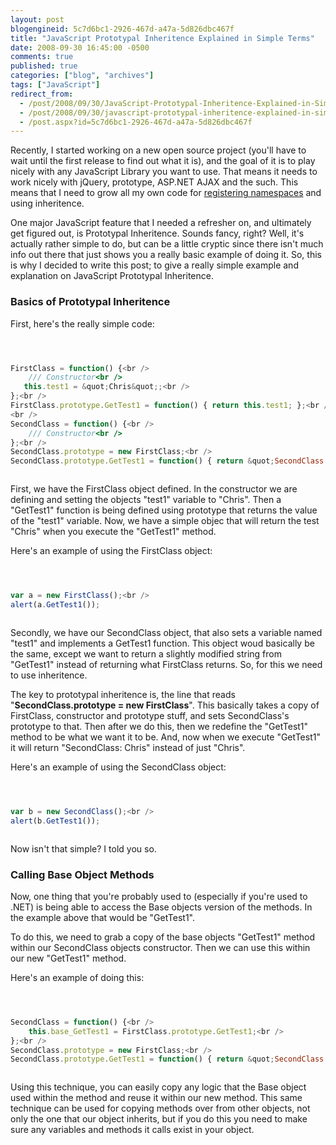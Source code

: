 ```yaml
---
layout: post
blogengineid: 5c7d6bc1-2926-467d-a47a-5d826dbc467f
title: "JavaScript Prototypal Inheritence Explained in Simple Terms"
date: 2008-09-30 16:45:00 -0500
comments: true
published: true
categories: ["blog", "archives"]
tags: ["JavaScript"]
redirect_from: 
  - /post/2008/09/30/JavaScript-Prototypal-Inheritence-Explained-in-Simple-Terms
  - /post/2008/09/30/javascript-prototypal-inheritence-explained-in-simple-terms
  - /post.aspx?id=5c7d6bc1-2926-467d-a47a-5d826dbc467f
---
```

<!-- more -->


Recently, I started working on a new open source project (you&#39;ll have to wait until the first release to find out what it is), and the goal of it is to play nicely with any JavaScript Library you want to use. That means it needs to work nicely with jQuery, prototype, ASP.NET AJAX and the such. This means that I need to grow all my own code for <a href="/post.aspx?id=52c4845b-11a5-4522-8ff1-22a7dccc52c9">registering namespaces</a> and using inheritence.



One major JavaScript feature that I needed a refresher on, and ultimately get figured out, is Prototypal Inheritence. Sounds fancy, right? Well, it&#39;s actually rather simple to do, but can be a little cryptic since there isn&#39;t much info out there that just shows you a really basic example of doing it. So, this is why I decided to write this post; to give a really simple example and explanation on JavaScript Prototypal Inheritence.

<h3>Basics of Prototypal Inheritence <br />
</h3>


First, here&#39;s the really simple code:



```javascript



FirstClass = function() {<br />
    /// Constructor<br />
   this.test1 = &quot;Chris&quot;;<br />
};<br />
FirstClass.prototype.GetTest1 = function() { return this.test1; };<br />
<br />
SecondClass = function() {<br />
    /// Constructor<br />
};<br />
SecondClass.prototype = new FirstClass;<br />
SecondClass.prototype.GetTest1 = function() { return &quot;SecondClass: &quot; + this.test1; };



```



First, we have the FirstClass object defined. In the constructor we are defining and setting the objects &quot;test1&quot; variable to &quot;Chris&quot;. Then a &quot;GetTest1&quot; function is being defined using prototype that returns the value of the &quot;test1&quot; variable. Now, we have a simple objec that will return the test &quot;Chris&quot; when you execute the &quot;GetTest1&quot; method.



Here&#39;s an example of using the FirstClass object:



```javascript



var a = new FirstClass();<br />
alert(a.GetTest1()); 



```



Secondly, we have our SecondClass object, that also sets a variable named &quot;test1&quot; and implements a GetTest1 function. This object woud basically be the same, except we want to return a slightly modified string from &quot;GetTest1&quot; instead of returning what FirstClass returns. So, for this we need to use inheritence.



The key to prototypal inheritence is, the line that reads &quot;**SecondClass.prototype = new FirstClass**&quot;. This basically takes a copy of FirstClass, constructor and prototype stuff, and sets SecondClass&#39;s prototype to that. Then after we do this, then we redefine the &quot;GetTest1&quot; method to be what we want it to be. And, now when we execute &quot;GetTest1&quot; it will return &quot;SecondClass: Chris&quot; instead of just &quot;Chris&quot;.



Here&#39;s an example of using the SecondClass object:



```javascript



var b = new SecondClass();<br />
alert(b.GetTest1()); 



``` 



Now isn&#39;t that simple? I told you so.

<h3>Calling Base Object Methods</h3>


Now, one thing that you&#39;re probably used to (especially if you&#39;re used to .NET) is being able to access the Base objects version of the methods. In the example above that would be &quot;GetTest1&quot;. 



To do this, we need to grab a copy of the base objects &quot;GetTest1&quot; method within our SecondClass objects constructor. Then we can use this within our new &quot;GetTest1&quot; method.



Here&#39;s an example of doing this:



```javascript



SecondClass = function() {<br />
    this.base_GetTest1 = FirstClass.prototype.GetTest1;<br />
};<br />
SecondClass.prototype = new FirstClass;<br />
SecondClass.prototype.GetTest1 = function() { return &quot;SecondClass: &quot; + this.base_GetTest1(); }; 



```



Using this technique, you can easily copy any logic that the Base object used within the method and reuse it within our new method. This same technique can be used for copying methods over from other objects, not only the one that our object inherits, but if you do this you need to make sure any variables and methods it calls exist in your object. 

